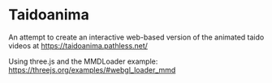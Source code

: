 # Taidoanima

An attempt to create an interactive web-based version of the animated taido videos at https://taidoanima.pathless.net/

Using three.js and the MMDLoader example: https://threejs.org/examples/#webgl_loader_mmd
